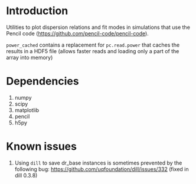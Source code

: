 # Introduction

Utilities to plot dispersion relations and fit modes in simulations that use the Pencil code (<https://github.com/pencil-code/pencil-code>).

`power_cached` contains a replacement for `pc.read.power` that caches the results in a HDF5 file (allows faster reads and loading only a part of the array into memory)

# Dependencies
1. numpy
1. scipy
1. matplotlib
1. pencil
1. h5py

# Known issues
1. Using `dill` to save dr_base instances is sometimes prevented by the following bug: <https://github.com/uqfoundation/dill/issues/332> (fixed in dill 0.3.8)
